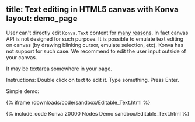 title: Text editing in HTML5 canvas with Konva
layout: demo_page
---

User can't directly edit `Konva.Text` content for [many reasons](https://www.w3.org/TR/2dcontext/#best-practices). In fact canvas API is not designed for such purpose.
It is possible to emulate text editing on canvas (by drawing blinking cursor, emulate selection, etc).
Konva has not support for such case. We recommend to edit the user input outside of your canvas.

It may be textarea somewhere in your page.



Instructions: Double click on text to edit it. Type something. Press Enter.

Simple demo:

{% iframe /downloads/code/sandbox/Editable_Text.html %}

{% include_code Konva 20000 Nodes Demo sandbox/Editable_Text.html %}

